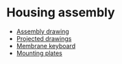 # Housing assembly

- [Assembly drawing](BoplaHousing_Zusammenbau.pdf)
- [Projected drawings](BoplaHousing_AlleAnsichten.pdf)
- [Membrane keyboard](BoplaHousing_Folientastatur_V02.pdf)
- [Mounting plates](BoplaMastbefestigung_96500167_MH-167.pdf)